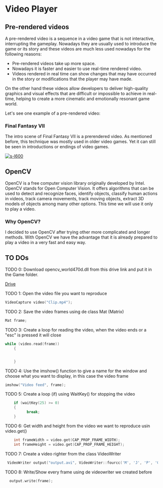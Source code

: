 
# Video Player

## Pre-rendered videos

A pre-rendered video is a sequence in a video game that is not interactive, interrupting the gameplay. Nowadays they are usually used to introduce the game or its story and these videos are much less used nowadays for the following reasons:

*   Pre-rendered videos take up more space.
*   Nowadays it is faster and easier to use real-time rendered video.
*   Videos rendered in real time can show changes that may have occurred in the story or modifications that the player may have made.

On the other hand these videos allow developers to deliver high-quality graphics and visual effects that are difficult or impossible to achieve in real-time, helping to create a more cinematic and emotionally resonant game world.

Let's see one example of a pre-rendered video:

### Final Fantasy VII

The intro scene of Final Fantasy VII is a prerendered video. As mentioned before, this technique was mostly used in older video games. Yet it can still be seen in introductions or endings of video games.

[![s-l600](https://user-images.githubusercontent.com/99950347/235755980-f05ccd45-d4e1-49ab-b69b-79e6f05f7d78.jpg)](https://www.youtube.com/watch?v=MFX594xk4A4&ab_channel=Marcus)


## OpenCV

OpenCV is a free computer vision library originally developed by Intel. OpenCV stands for Open Computer Vision. It offers algorithms that can be used to detect and recognize faces, identify objects, classify human actions in videos, track camera movements, track moving objects, extract 3D models of objects among many other options. This time we will use it only to play a video.

### Why OpenCV?

I decided to use OpenCV after trying other more complicated and longer methods. With OpenCV we have the advantage that it is already prepared to play a video in a very fast and easy way. 

## TO DOs

TODO 0: Download opencv_world470d.dll from this drive link and put it in the Game folder.

[Drive](https://drive.google.com/drive/folders/1E2reKN2OMKGYwkMO8R6Kh1hAZxfOvS1E?usp=sharing)

TODO 1: Open the video file you want to reproduce
```C++
VideoCapture video("Clip.mp4");
```

TODO 2: Save the video frames using de class Mat (Matrix)
```C++
Mat frame;
```
TODO 3: Create a loop for reading the video, when the video ends or a "esc" is pressed it will close
```C++
while (video.read(frame))
    {


    }
```

TODO 4: Use the imshow() function to give a name for the window and choose what you want to display, in this case the video frame
```C++
imshow("Video feed", frame);
```

TODO 5: Create a loop (if) using WaitKey() for stopping the video
```C++
    if (waitKey(25) >= 0)
    {
          break;
    }
```

TODO 6: Get width and height from the video we want to reproduce usin video.get()
```C++
    int frameWidth = video.get(CAP_PROP_FRAME_WIDTH);
    int frameHeight = video.get(CAP_PROP_FRAME_HEIGHT);
```

TODO 7: Create a video righter from the class VideoWriter
```C++
 VideoWriter output("output.avi", VideoWriter::fourcc('M', 'J', 'P', 'G'), 60, Size(100, 100));
```

TODO 8: Write/Show every frame using de videowriter we created before
```C++
  output.write(frame);
```
